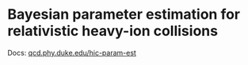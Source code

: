 # Bayesian parameter estimation for relativistic heavy-ion collisions

Docs: [qcd.phy.duke.edu/hic-param-est](http://qcd.phy.duke.edu/hic-param-est)
